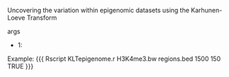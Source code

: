 Uncovering the variation within epigenomic datasets using the Karhunen-Loeve Transform

args
- 1:

Example:
{{{
Rscript KLTepigenome.r H3K4me3.bw regions.bed 1500 150 TRUE
}}}
